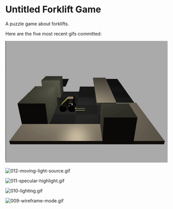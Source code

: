 # Untitled Forklift Game
A puzzle game about forklifts.

Here are the five most recent gifs committed:

![013-gameplay.gif](gifs/013-gameplay.gif?raw=true "013-gameplay")

![012-moving-light-source.gif](gifs/012-moving-light-source.gif?raw=true "012-moving-light-source")

![011-specular-highlight.gif](gifs/011-specular-highlight.gif?raw=true "011-specular-highlight")

![010-lighting.gif](gifs/010-lighting.gif?raw=true "010-lighting")

![009-wireframe-mode.gif](gifs/009-wireframe-mode.gif?raw=true "009-wireframe-mode")
